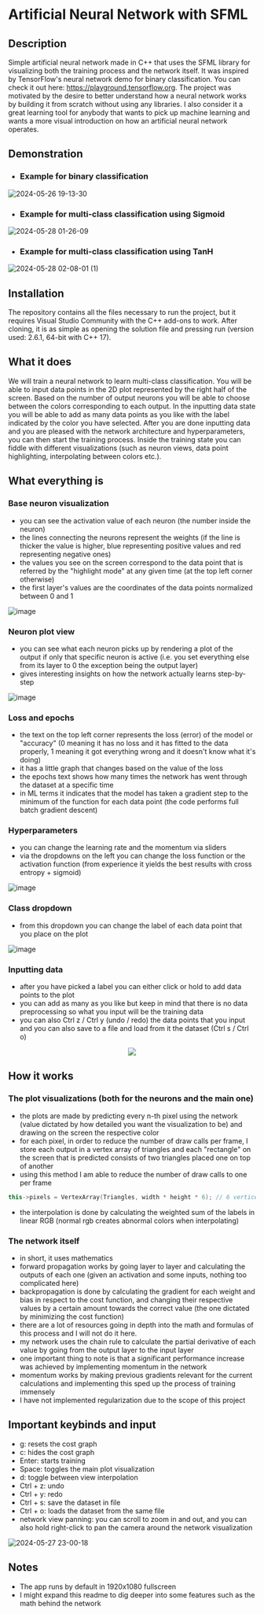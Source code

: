 # Artificial Neural Network with SFML

## Description
Simple artificial neural network made in C++ that uses the SFML library for visualizing both the training process and the network itself. It was inspired by TensorFlow's neural network demo for binary classification. You can check it out here: https://playground.tensorflow.org. The project was motivated by the desire to better understand how a neural network works by building it from scratch without using any libraries. I also consider it a great learning tool for anybody that wants to pick up machine learning and wants a more visual introduction on how an artificial neural network operates.

## Demonstration

- ### Example for binary classification

![2024-05-26 19-13-30](https://github.com/Geutzzu/Neural-Network-SFML/assets/80857756/e0afcc43-4b44-4a9d-be71-6483402a8c86)

- ### Example for multi-class classification using Sigmoid

![2024-05-28 01-26-09](https://github.com/Geutzzu/Neural-Network-SFML/assets/80857756/7900f2c9-5590-4887-bc07-60f299d80472)

- ### Example for multi-class classification using TanH

![2024-05-28 02-08-01 (1)](https://github.com/Geutzzu/Neural-Network-SFML/assets/80857756/5ec1e1cf-4c37-4926-8569-fe2fbdff8031)

## Installation
The repository contains all the files necessary to run the project, but it requires Visual Studio Community with the C++ add-ons to work. After cloning, it is as simple as opening the solution file and pressing run (version used: 2.6.1, 64-bit with C++ 17).

## What it does
We will train a neural network to learn multi-class classification. You will be able to input data points in the 2D plot represented by the right half of the screen. Based on the number of output neurons you will be able to choose between the colors corresponding to each output. In the inputting data state you will be able to add as many data points as you like with the label indicated by the color you have selected. After you are done inputting data and you are pleased with the network architecture and hyperparameters, you can then start the training process. Inside the training state you can fiddle with different visualizations (such as neuron views, data point highlighting, interpolating between colors etc.).

## What everything is
### Base neuron visualization
- you can see the activation value of each neuron (the number inside the neuron)
- the lines connecting the neurons represent the weights (if the line is thicker the value is higher, blue representing positive values and red representing negative ones)
- the values you see on the screen correspond to the data point that is referred by the "highlight mode" at any given time (at the top left corner otherwise)
- the first layer's values are the coordinates of the data points normalized between 0 and 1

![image](https://github.com/Geutzzu/Neural-Network-SFML/assets/80857756/976076f6-1363-41c0-958b-5dd3279e0c8e)

### Neuron plot view
- you can see what each neuron picks up by rendering a plot of the output if only that specific neuron is active (i.e. you set everything else from its layer to 0 the exception being the output layer)
- gives interesting insights on how the network actually learns step-by-step

![image](https://github.com/Geutzzu/Neural-Network-SFML/assets/80857756/c1b9a0b0-cf1c-4092-ae4b-a1b68221df0b)

### Loss and epochs
- the text on the top left corner represents the loss (error) of the model or "accuracy" (0 meaning it has no loss and it has fitted to the data properly, 1 meaning it got everything wrong and it doesn't know what it's doing)
- it has a little graph that changes based on the value of the loss
- the epochs text shows how many times the network has went through the dataset at a specific time
- in ML terms it indicates that the model has taken a gradient step to the minimum of the function for each data point (the code performs full batch gradient descent)

### Hyperparameters
- you can change the learning rate and the momentum via sliders
- via the dropdowns on the left you can change the loss function or the activation function (from experience it yields the best results with cross entropy + sigmoid)

![image](https://github.com/Geutzzu/Neural-Network-SFML/assets/80857756/96395262-fa88-4ab9-841f-c4146498e359)

### Class dropdown
- from this dropdown you can change the label of each data point that you place on the plot

![image](https://github.com/Geutzzu/Neural-Network-SFML/assets/80857756/0f60aa00-c4b8-428c-ad7e-02f173b3baaf)

### Inputting data
- after you have picked a label you can either click or hold to add data points to the plot
- you can add as many as you like but keep in mind that there is no data preprocessing so what you input will be the training data
- you can also Ctrl z / Ctrl y (undo / redo) the data points that you input and you can also save to a file and load from it the dataset (Ctrl s / Ctrl o)

<p align="center">
  <img src="https://github.com/Geutzzu/Neural-Network-SFML/assets/80857756/1d497b2f-5223-4c95-8116-ddbb2cabc0ae" />
</p>

## How it works

### The plot visualizations (both for the neurons and the main one)
- the plots are made by predicting every n-th pixel using the network (value dictated by how detailed you want the visualization to be) and drawing on the screen the respective color
- for each pixel, in order to reduce the number of draw calls per frame, I store each output in a vertex array of triangles and each "rectangle" on the screen that is predicted consists of two triangles placed one on top of another
- using this method I am able to reduce the number of draw calls to one per frame
```cpp
this->pixels = VertexArray(Triangles, width * height * 6); // 6 vertices for each pixel (2 triangles)
```
- the interpolation is done by calculating the weighted sum of the labels in linear RGB (normal rgb creates abnormal colors when interpolating)

### The network itself
- in short, it uses mathematics
- forward propagation works by going layer to layer and calculating the outputs of each one (given an activation and some inputs, nothing too complicated here)
- backpropagation is done by calculating the gradient for each weight and bias in respect to the cost function, and changing their respective values by a certain amount towards the correct value (the one dictated by minimizing the cost function)
- there are a lot of resources going in depth into the math and formulas of this process and I will not do it here.
- my network uses the chain rule to calculate the partial derivative of each value by going from the output layer to the input layer
- one important thing to note is that a significant performance increase was achieved by implementing momentum in the network
- momentum works by making previous gradients relevant for the current calculations and implementing this sped up the process of training immensely
- I have not implemented regularization due to the scope of this project

## Important keybinds and input

- g: resets the cost graph
- c: hides the cost graph
- Enter: starts training
- Space: toggles the main plot visualization
- d: toggle between view interpolation
- Ctrl + z: undo
- Ctrl + y: redo
- Ctrl + s: save the dataset in file
- Ctrl + o: loads the dataset from the same file
- network view panning: you can scroll to zoom in and out, and you can also hold right-click to pan the camera around the network visualization

![2024-05-27 23-00-18](https://github.com/Geutzzu/Neural-Network-SFML/assets/80857756/7dc9ac57-5997-4b35-a20a-68aa5059ce99)

## Notes
- The app runs by default in 1920x1080 fullscreen
- I might expand this readme to dig deeper into some features such as the math behind the network

